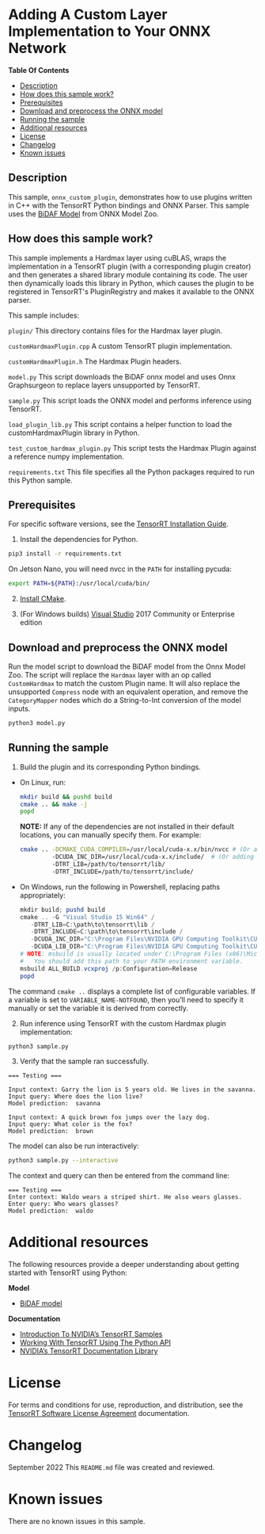 # Adding A Custom Layer Implementation to Your ONNX Network

**Table Of Contents**
- [Description](#description)
- [How does this sample work?](#how-does-this-sample-work)
- [Prerequisites](#prerequisites)
- [Download and preprocess the ONNX model](#download-the-onnx-model)
- [Running the sample](#running-the-sample)
- [Additional resources](#additional-resources)
- [License](#license)
- [Changelog](#changelog)
- [Known issues](#known-issues)

## Description

This sample, `onnx_custom_plugin`, demonstrates how to use plugins written in C++ with the TensorRT Python bindings and ONNX Parser. This sample uses the [BiDAF Model](https://github.com/onnx/models/tree/main/text/machine_comprehension/bidirectional_attention_flow) from ONNX Model Zoo.

## How does this sample work?

This sample implements a Hardmax layer using cuBLAS, wraps the implementation in a TensorRT plugin (with a corresponding plugin creator) and then generates a shared library module containing its code. The user then dynamically loads this library in Python, which causes the plugin to be registered in TensorRT's PluginRegistry and makes it available to the ONNX parser.

This sample includes:

`plugin/`
This directory contains files for the Hardmax layer plugin.

`customHardmaxPlugin.cpp`
A custom TensorRT plugin implementation.

`customHardmaxPlugin.h`
The Hardmax Plugin headers.

`model.py`
This script downloads the BiDAF onnx model and uses Onnx Graphsurgeon to replace layers unsupported by TensorRT.

`sample.py`
This script loads the ONNX model and performs inference using TensorRT.

`load_plugin_lib.py`
This script contains a helper function to load the customHardmaxPlugin library in Python.

`test_custom_hardmax_plugin.py`
This script tests the Hardmax Plugin against a reference numpy implementation.

`requirements.txt`
This file specifies all the Python packages required to run this Python sample.

## Prerequisites

For specific software versions, see the [TensorRT Installation Guide](https://docs.nvidia.com/deeplearning/sdk/tensorrt-archived/index.html).

1. Install the dependencies for Python.

```bash
pip3 install -r requirements.txt
```

On Jetson Nano, you will need nvcc in the `PATH` for installing pycuda:
```bash
export PATH=${PATH}:/usr/local/cuda/bin/
```

2. [Install CMake](https://cmake.org/download/).

3. (For Windows builds) [Visual Studio](https://visualstudio.microsoft.com/vs/older-downloads/) 2017 Community or Enterprise edition

## Download and preprocess the ONNX model

Run the model script to download the BiDAF model from the Onnx Model Zoo. The script will replace the `Hardmax` layer with an op called `CustomHardmax` to match the custom Plugin name. It will also replace the unsupported `Compress` node with an equivalent operation, and remove the `CategoryMapper` nodes which do a String-to-Int conversion of the model inputs.

```bash
python3 model.py
```

## Running the sample

1.  Build the plugin and its corresponding Python bindings.

   - On Linux, run:
      ```bash
      mkdir build && pushd build
      cmake .. && make -j
      popd
      ```

      **NOTE:** If any of the dependencies are not installed in their default locations, you can manually specify them. For example:
      ```bash
      cmake .. -DCMAKE_CUDA_COMPILER=/usr/local/cuda-x.x/bin/nvcc # (Or adding /path/to/nvcc into $PATH)
               -DCUDA_INC_DIR=/usr/local/cuda-x.x/include/  # (Or adding /path/to/cuda/include into $CPLUS_INCLUDE_PATH)
               -DTRT_LIB=/path/to/tensorrt/lib/
               -DTRT_INCLUDE=/path/to/tensorrt/include/
      ```

   - On Windows, run the following in Powershell, replacing paths appropriately:
      ```ps1
      mkdir build; pushd build
      cmake .. -G "Visual Studio 15 Win64" /
         -DTRT_LIB=C:\path\to\tensorrt\lib /
         -DTRT_INCLUDE=C:\path\to\tensorrt\include /
         -DCUDA_INC_DIR="C:\Program Files\NVIDIA GPU Computing Toolkit\CUDA\v<CUDA_VERSION>\include" /
         -DCUDA_LIB_DIR="C:\Program Files\NVIDIA GPU Computing Toolkit\CUDA\v<CUDA_VERSION>\lib\x64"
      # NOTE: msbuild is usually located under C:\Program Files (x86)\Microsoft Visual Studio\2017\<EDITION>\MSBuild\<VERSION>\Bin
      #   You should add this path to your PATH environment variable.
      msbuild ALL_BUILD.vcxproj /p:Configuration=Release
      popd
      ```

   The command `cmake ..` displays a complete list of configurable variables. If a variable is set to `VARIABLE_NAME-NOTFOUND`, then you’ll need to specify it manually or set the variable it is derived from correctly.

2.  Run inference using TensorRT with the custom Hardmax plugin implementation:
   ```bash
   python3 sample.py
   ```

3.  Verify that the sample ran successfully.
   ```
   === Testing ===

   Input context: Garry the lion is 5 years old. He lives in the savanna.
   Input query: Where does the lion live?
   Model prediction:  savanna

   Input context: A quick brown fox jumps over the lazy dog.
   Input query: What color is the fox?
   Model prediction:  brown   
   ```

   The model can also be run interactively:
   ```bash
   python3 sample.py --interactive
   ```

   The context and query can then be entered from the command line:

   ```
   === Testing ===
   Enter context: Waldo wears a striped shirt. He also wears glasses.
   Enter query: Who wears glasses?
   Model prediction:  waldo
   ```

# Additional resources

The following resources provide a deeper understanding about getting started with TensorRT using Python:

**Model**
- [BiDAF model](https://allenai.github.io/bi-att-flow/)

**Documentation**
- [Introduction To NVIDIA’s TensorRT Samples](https://docs.nvidia.com/deeplearning/sdk/tensorrt-sample-support-guide/index.html#samples)
- [Working With TensorRT Using The Python API](https://docs.nvidia.com/deeplearning/sdk/tensorrt-developer-guide/index.html#python_topics)
- [NVIDIA’s TensorRT Documentation Library](https://docs.nvidia.com/deeplearning/sdk/tensorrt-archived/index.html)

# License

For terms and conditions for use, reproduction, and distribution, see the [TensorRT Software License Agreement](https://docs.nvidia.com/deeplearning/sdk/tensorrt-sla/index.html) documentation.

# Changelog

September 2022
This `README.md` file was created and reviewed.

# Known issues

There are no known issues in this sample.
